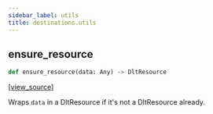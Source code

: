 ```yaml
---
sidebar_label: utils
title: destinations.utils
---
```


## ensure\_resource

```python
def ensure_resource(data: Any) -> DltResource
```

[[view_source]](https://github.com/dlt-hub/dlt/blob/3739c9ac839aafef713f6d5ebbc6a81b2a39a1b0/dlt/destinations/utils.py#L6)

Wraps `data` in a DltResource if it's not a DltResource already.

